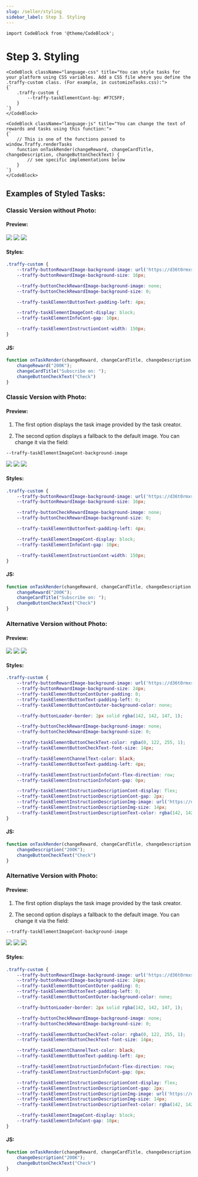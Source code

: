 ```yaml
---
slug: /seller/styling
sidebar_label: Step 3. Styling
---
```


```mdx-code-block
import CodeBlock from '@theme/CodeBlock';
```

# Step 3. Styling

```mdx-code-block
<CodeBlock className="language-css" title="You can style tasks for your platform using CSS variables. Add a CSS file where you define the .traffy-custom class. (For example, in customizeTasks.css):">
{`
    .traffy-custom {
        --traffy-taskElementCont-bg: #F7C5FF;
    }
`}
</CodeBlock>
```

```mdx-code-block
<CodeBlock className="language-js" title="You can change the text of rewards and tasks using this function:">
{`
    // This is one of the functions passed to window.Traffy.renderTasks
    function onTaskRender(changeReward, changeCardTitle, changeDescription, changeButtonCheckText) {
        // see specific implementations below
    }
`}
</CodeBlock>
```

## Examples of Styled Tasks:

### Classic Version without Photo:

#### Preview:

<div class="responsive-grid">
    <img src="https://d36t0rmxsg07e0.cloudfront.net/default_no_photo_v1.webp"></img>
    <img src="https://d36t0rmxsg07e0.cloudfront.net/openLink_no_photo_v1.webp"></img>
    <img src="https://d36t0rmxsg07e0.cloudfront.net/check_no_photo_v1.webp"></img>
</div>

#### Styles:

```css
.traffy-custom {
    --traffy-buttonRewardImage-background-image: url('https://d36t0rmxsg07e0.cloudfront.net/coin.webp');
    --traffy-buttonRewardImage-background-size: 16px;

    --traffy-buttonCheckRewardImage-background-image: none;
    --traffy-buttonCheckRewardImage-background-size: 0;

    --traffy-taskElementButtonText-padding-left: 4px;

    --traffy-taskElementImageCont-display: block;
    --traffy-taskElementInfoCont-gap: 10px;

    --traffy-taskElementInstructionCont-width: 150px;
}
```

#### JS:

```js
function onTaskRender(changeReward, changeCardTitle, changeDescription, changeButtonCheckText){
    changeReward("200K");
    changeCardTitle("Subscribe on: ");
    changeButtonCheckText("Check")
}
```

### Classic Version with Photo:

#### Preview:

1) The first option displays the task image provided by the task creator.

2) The second option displays a fallback to the default image. You can change it via the field:

```css
--traffy-taskElementImageCont-background-image
```

<div class="responsive-grid">
    <img src="https://d36t0rmxsg07e0.cloudfront.net/default_with_photo_v1.webp"></img>
    <img src="https://d36t0rmxsg07e0.cloudfront.net/openLink_with_photo_v1.webp"></img>
    <img src="https://d36t0rmxsg07e0.cloudfront.net/check_with_photo_v1.webp"></img>
</div>

#### Styles:

```css
.traffy-custom {
    --traffy-buttonRewardImage-background-image: url('https://d36t0rmxsg07e0.cloudfront.net/coin.webp');
    --traffy-buttonRewardImage-background-size: 16px;

    --traffy-buttonCheckRewardImage-background-image: none;
    --traffy-buttonCheckRewardImage-background-size: 0;

    --traffy-taskElementButtonText-padding-left: 4px;

    --traffy-taskElementImageCont-display: block;
    --traffy-taskElementInfoCont-gap: 10px;

    --traffy-taskElementInstructionCont-width: 150px;
}
```

#### JS:

```js
function onTaskRender(changeReward, changeCardTitle, changeDescription, changeButtonCheckText){
    changeReward("200K");
    changeCardTitle("Subscribe on: ");
    changeButtonCheckText("Check")
}
```

### Alternative Version without Photo:

#### Preview:

<div class="responsive-grid">
    <img src="https://d36t0rmxsg07e0.cloudfront.net/default_no_photo_v2.webp"></img>
    <img src="https://d36t0rmxsg07e0.cloudfront.net/openLink_no_photo_v2.webp"></img>
    <img src="https://d36t0rmxsg07e0.cloudfront.net/check_no_photo_v2.webp"></img>
</div>

#### Styles:

```css
.traffy-custom {
    --traffy-buttonRewardImage-background-image: url('https://d36t0rmxsg07e0.cloudfront.net/arrow.webp');
    --traffy-buttonRewardImage-background-size: 24px;
    --traffy-taskElementButtonContOuter-padding: 0;
    --traffy-taskElementButtonText-padding-left: 0;
    --traffy-taskElementButtonContOuter-background-color: none;

    --traffy-buttonLoader-border: 2px solid rgba(142, 142, 147, 1);

    --traffy-buttonCheckRewardImage-background-image: none;
    --traffy-buttonCheckRewardImage-background-size: 0;

    --traffy-taskElementButtonCheckText-color: rgba(0, 122, 255, 1);
    --traffy-taskElementButtonCheckText-font-size: 14px; 

    --traffy-taskElementChannelText-color: black;
    --traffy-taskElementButtonText-padding-left: 4px;

    --traffy-taskElementInstructionInfoCont-flex-direction: row;
    --traffy-taskElementInstructionInfoCont-gap: 0px;

    --traffy-taskElementInstructionDescriptionCont-display: flex;
    --traffy-taskElementInstructionDescriptionCont-gap: 2px;
    --traffy-taskElementInstructionDescriptionImg-image: url('https://d36t0rmxsg07e0.cloudfront.net/coin.webp');
    --traffy-taskElementInstructionDescriptionImg-size: 14px;
    --traffy-taskElementInstructionDescriptionText-color: rgba(142, 142, 147, 1);
}
```

#### JS:

```js
function onTaskRender(changeReward, changeCardTitle, changeDescription, changeButtonCheckText){
    changeDescription("200K");
    changeButtonCheckText("Check")
}
```

### Alternative Version with Photo:

#### Preview:

1) The first option displays the task image provided by the task creator.

2) The second option displays a fallback to the default image. You can change it via the field:

```css
--traffy-taskElementImageCont-background-image
```

<div class="responsive-grid">
    <img src="https://d36t0rmxsg07e0.cloudfront.net/default_with_photo_v2.webp"></img>
    <img src="https://d36t0rmxsg07e0.cloudfront.net/openLink_with_photo_v2.webp"></img>
    <img src="https://d36t0rmxsg07e0.cloudfront.net/check_with_photo_v2.webp"></img>
</div>

#### Styles:

```css
.traffy-custom {
    --traffy-buttonRewardImage-background-image: url('https://d36t0rmxsg07e0.cloudfront.net/arrow.webp');
    --traffy-buttonRewardImage-background-size: 24px;
    --traffy-taskElementButtonContOuter-padding: 0;
    --traffy-taskElementButtonText-padding-left: 0;
    --traffy-taskElementButtonContOuter-background-color: none;

    --traffy-buttonLoader-border: 2px solid rgba(142, 142, 147, 1);

    --traffy-buttonCheckRewardImage-background-image: none;
    --traffy-buttonCheckRewardImage-background-size: 0;

    --traffy-taskElementButtonCheckText-color: rgba(0, 122, 255, 1);
    --traffy-taskElementButtonCheckText-font-size: 14px; 

    --traffy-taskElementChannelText-color: black;
    --traffy-taskElementButtonText-padding-left: 4px;

    --traffy-taskElementInstructionInfoCont-flex-direction: row;
    --traffy-taskElementInstructionInfoCont-gap: 0px;

    --traffy-taskElementInstructionDescriptionCont-display: flex;
    --traffy-taskElementInstructionDescriptionCont-gap: 2px;
    --traffy-taskElementInstructionDescriptionImg-image: url('https://d36t0rmxsg07e0.cloudfront.net/coin.webp');
    --traffy-taskElementInstructionDescriptionImg-size: 14px;
    --traffy-taskElementInstructionDescriptionText-color: rgba(142, 142, 147, 1);

    --traffy-taskElementImageCont-display: block;
    --traffy-taskElementInfoCont-gap: 10px;
}
```

#### JS:

```js
function onTaskRender(changeReward, changeCardTitle, changeDescription, changeButtonCheckText){
    changeDescription("200K");
    changeButtonCheckText("Check")
}
``` 